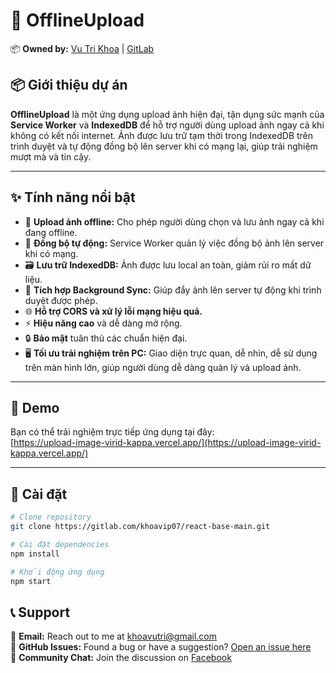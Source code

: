 # 🚀 OfflineUpload

📦 **Owned by:** [Vu Tri Khoa](https://github.com/khoavutri) | [GitLab](https://gitlab.com/khoavip07)

## 📦 Giới thiệu dự án

**OfflineUpload** là một ứng dụng upload ảnh hiện đại, tận dụng sức mạnh của **Service Worker** và **IndexedDB** để hỗ trợ người dùng upload ảnh ngay cả khi không có kết nối internet. Ảnh được lưu trữ tạm thời trong IndexedDB trên trình duyệt và tự động đồng bộ lên server khi có mạng lại, giúp trải nghiệm mượt mà và tin cậy.

---

## ✨ Tính năng nổi bật

- 🚀 **Upload ảnh offline:** Cho phép người dùng chọn và lưu ảnh ngay cả khi đang offline.
- 🔄 **Đồng bộ tự động:** Service Worker quản lý việc đồng bộ ảnh lên server khi có mạng.
- 🗃️ **Lưu trữ IndexedDB:** Ảnh được lưu local an toàn, giảm rủi ro mất dữ liệu.
- 🧩 **Tích hợp Background Sync:** Giúp đẩy ảnh lên server tự động khi trình duyệt được phép.
- 🌐 **Hỗ trợ CORS và xử lý lỗi mạng hiệu quả.**
- ⚡ **Hiệu năng cao** và dễ dàng mở rộng.
- 🔒 **Bảo mật** tuân thủ các chuẩn hiện đại.
- 🖥️ **Tối ưu trải nghiệm trên PC:** Giao diện trực quan, dễ nhìn, dễ sử dụng trên màn hình lớn, giúp người dùng dễ dàng quản lý và upload ảnh.

---

## 🔗 Demo

Bạn có thể trải nghiệm trực tiếp ứng dụng tại đây:  
[https://upload-image-virid-kappa.vercel.app/](https://upload-image-virid-kappa.vercel.app/)

---

## 📜 Cài đặt

```bash
# Clone repository
git clone https://gitlab.com/khoavip07/react-base-main.git

# Cài đặt dependencies
npm install

# Khởi động ứng dụng
npm start


```

## 📞 Support

💌 **Email:** Reach out to me at [khoavutri@gmail.com](mailto:khoavutri@gmail.com)  
🐛 **GitHub Issues:** Found a bug or have a suggestion? [Open an issue here](https://github.com/khoavutri)  
💬 **Community Chat:** Join the discussion on [Facebook](https://www.facebook.com/khoa.tri.365.org)
